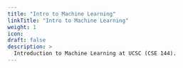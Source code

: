```yaml
---
title: "Intro to Machine Learning"
linkTitle: "Intro to Machine Learning"
weight: 1
icon:
draft: false
description: >
  Introduction to Machine Learning at UCSC (CSE 144).
---
```


<!-- explain feature vectors, tuning parameters, how thetas get updates, optimizers, activations, maybe some quick python demo or template -->